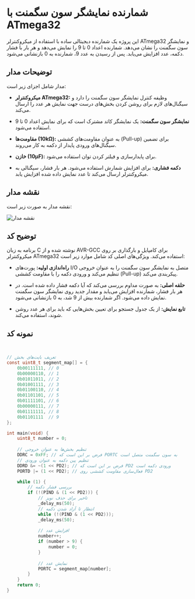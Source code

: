 # شمارنده نمایشگر سون سگمنت با ATmega32

این پروژه یک شمارنده دیجیتالی ساده با استفاده از میکروکنترلر ATmega32 و نمایشگر سون سگمنت را نشان می‌دهد. شمارنده اعداد 0 تا 9 را نمایش می‌دهد و هر بار با فشار دکمه، عدد افزایش می‌یابد. پس از رسیدن به عدد 9، شمارنده به 0 بازنشانی می‌شود.

## توضیحات مدار

مدار شامل اجزای زیر است:

- **میکروکنترلر ATmega32:** وظیفه کنترل نمایشگر سون سگمنت را دارد و سیگنال‌های لازم برای روشن کردن بخش‌های درست جهت نمایش هر عدد را ارسال می‌کند.

- **نمایشگر سون سگمنت:** یک نمایشگر کاتد مشترک است که برای نمایش اعداد 0 تا 9 استفاده می‌شود.

- **مقاومت‌ها (10kΩ):** به عنوان مقاومت‌های کششی (Pull-up) برای تضمین سیگنال‌های ورودی پایدار از دکمه به کار می‌روند.

- **خازن (10µF):** برای پایدارسازی و فیلتر کردن توان استفاده می‌شود.

- **دکمه فشاری:** برای افزایش شمارش استفاده می‌شود. هر بار فشار، سیگنالی به میکروکنترلر ارسال می‌کند تا عدد نمایش داده شده افزایش یابد.

## نقشه مدار

نقشه مدار به صورت زیر است:

![نقشه مدار](Screenshot%2024-07-26%180738.png)
## توضیح کد

برنامه به زبان C نوشته شده و از AVR-GCC برای کامپایل و بارگذاری بر روی میکروکنترلر ATmega32 استفاده می‌کند. ویژگی‌های اصلی کد شامل موارد زیر است:

- **راه‌اندازی اولیه:** پورت‌های I/O متصل به نمایشگر سون سگمنت را به عنوان خروجی تنظیم می‌کند و ورودی دکمه را با مقاومت کششی (Pull-up) پیکربندی می‌کند.

- **حلقه اصلی:** به صورت مداوم بررسی می‌کند که آیا دکمه فشار داده شده است. در هر بار فشار، شمارنده افزایش می‌یابد و مقدار جدید روی نمایشگر سون سگمنت نمایش داده می‌شود. اگر شمارنده بیش از 9 شد، به 0 بازنشانی می‌شود.

- **تابع نمایش:** از یک جدول جستجو برای تعیین بخش‌هایی که باید برای هر عدد روشن شوند، استفاده می‌کند.

## نمونه کد

```c


// تعریف بایت‌های بخش
const uint8_t segment_map[] = {
    0b00111111, // 0
    0b00000110, // 1
    0b01011011, // 2
    0b01001111, // 3
    0b01100110, // 4
    0b01101101, // 5
    0b01111101, // 6
    0b00000111, // 7
    0b01111111, // 8
    0b01101111  // 9
};

int main(void) {
    uint8_t number = 0;
    
    // تنظیم بخش‌ها به عنوان خروجی
    DDRC = 0xFF; // فرض بر این است که PORTC به سون سگمنت متصل است
    // تنظیم پین دکمه به عنوان ورودی
    DDRD &= ~(1 << PD2); // فرض بر این است که PD2 ورودی دکمه است
    PORTD |= (1 << PD2); // فعال‌سازی مقاومت کششی روی PD2

    while (1) {
        // بررسی فشار دکمه
        if (!(PIND & (1 << PD2))) {
            // تاخیر برای حذف نویز
            _delay_ms(50);
            // انتظار تا آزاد شدن دکمه
            while (!(PIND & (1 << PD2)));
            _delay_ms(50);
            
            // افزایش عدد
            number++;
            if (number > 9) {
                number = 0;
            }
            
            // نمایش عدد
            PORTC = segment_map[number];
        }
    }
    return 0;
}
